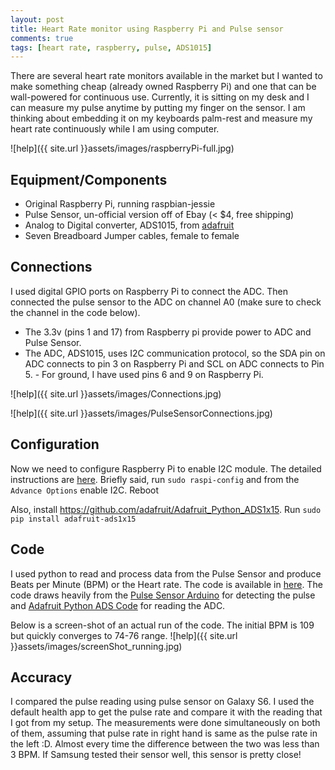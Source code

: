 ```yaml
---
layout: post
title: Heart Rate monitor using Raspberry Pi and Pulse sensor
comments: true
tags: [heart rate, raspberry, pulse, ADS1015]
---
```


There are several heart rate monitors available in the market but I wanted to make something cheap (already owned Raspberry Pi) and one that can be wall-powered for continuous use. Currently, it is sitting on my desk and I can measure my pulse anytime by putting my finger on the sensor. I am thinking about embedding it on my keyboards palm-rest and measure my heart rate continuously while I am using computer. 

![help]({{ site.url }}assets/images/raspberryPi-full.jpg)


## Equipment/Components

- Original Raspberry Pi, running raspbian-jessie 
- Pulse Sensor, un-official version off of Ebay  (< $4, free shipping)
- Analog to Digital converter, ADS1015, from [adafruit](https://www.adafruit.com/product/1083)
- Seven Breadboard Jumper cables, female to female

## Connections

I used digital GPIO ports on Raspberry Pi to connect the ADC. Then connected the pulse sensor to the ADC on channel A0 (make sure to check the channel in the code below). 

- The 3.3v (pins 1 and 17) from Raspberry pi provide power to ADC and Pulse Sensor. 
- The ADC, ADS1015,  uses I2C communication protocol, so the SDA pin on ADC connects to pin 3 on Raspberry Pi and SCL on ADC connects to Pin 5. - For ground, I have used pins 6 and 9 on Raspberry Pi. 

![help]({{ site.url }}assets/images/Connections.jpg)

![help]({{ site.url }}assets/images/PulseSensorConnections.jpg)

## Configuration 

Now we need to configure Raspberry Pi to enable I2C module. The detailed 
instructions are [here](https://learn.adafruit.com/adafruits-raspberry-pi-lesson-4-gpio-setup/configuring-i2c). 
Briefly said,  run `sudo raspi-config` and from the `Advance Options` enable I2C. Reboot

Also, install https://github.com/adafruit/Adafruit_Python_ADS1x15. Run `sudo pip install adafruit-ads1x15`


## Code

I used python to read and process data from the Pulse Sensor and produce Beats per Minute (BPM) or the Heart rate. The code is available in  [here](https://github.com/indolent/heart-rate-raspberry-pi). The code draws heavily from the [Pulse Sensor Arduino](https://github.com/WorldFamousElectronics/PulseSensor_Amped_Arduino) for detecting the pulse and [Adafruit Python ADS Code](https://github.com/adafruit/Adafruit_Python_ADS1X15) for reading the ADC.


Below is a screen-shot of an actual run of the code. The initial BPM is 109 but quickly converges to 74-76 range. 
![help]({{ site.url }}assets/images/screenShot_running.jpg)

## Accuracy 

I compared the pulse reading using pulse sensor on Galaxy S6. I used the default health app to get the pulse rate and compare it with the reading that I got from my setup. The measurements were done simultaneously on both of them, assuming that pulse rate in right hand is same as the pulse rate in the left :D. Almost every time the difference between the two was less than 3 BPM. If Samsung tested their sensor well, this sensor is pretty close! 


